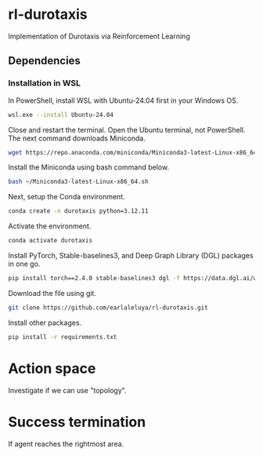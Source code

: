 # rl-durotaxis
Implementation of Durotaxis via Reinforcement Learning


## Dependencies
### Installation in WSL
In PowerShell, install WSL with Ubuntu-24.04 first in your Windows OS.
```bash
wsl.exe --install Ubuntu-24.04
```

Close and restart the terminal. Open the Ubuntu terminal, not PowerShell. The next command downloads Miniconda.
```bash
wget https://repo.anaconda.com/miniconda/Miniconda3-latest-Linux-x86_64.sh
```

Install the Miniconda using bash command below.
```bash
bash ~/Miniconda3-latest-Linux-x86_64.sh
```

Next, setup the Conda environment. 
```bash
conda create -n durotaxis python=3.12.11
```

Activate the environment.
```bash
conda activate durotaxis
```

Install PyTorch, Stable-baselines3, and Deep Graph Library (DGL) packages in one go.
```bash
pip install torch==2.4.0 stable-baselines3 dgl -f https://data.dgl.ai/wheels/torch-2.4/repo.html
```

Download the file using git.
```bash
git clone https://github.com/earlaleluya/rl-durotaxis.git
```

Install other packages.
```bash
pip install -r requirements.txt
```

# Action space
Investigate if we can use "topology".

# Success termination
If agent reaches the rightmost area.
